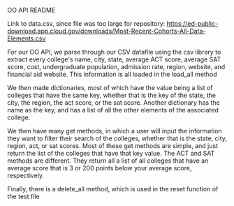OO API README

Link to data.csv, since file was too large for repository: https://ed-public-download.app.cloud.gov/downloads/Most-Recent-Cohorts-All-Data-Elements.csv

For our OO API, we parse through our CSV datafile using the csv library to extract every college's name, city, state, 
average ACT score, average SAT score, cost, undergraduate population, admission rate, region, website, and financial aid website.
This information is all loaded in the load_all method

We then made dictionaries, most of which have the value being a list of colleges that have the same key, whether that is the key
of the state, the city, the region, the act score, or the sat score. Another dictionary has the name as the key, and has a list
of all the other elements of the associated college.

We then have many get methods, in which a user will input the information they want to filter their search of the colleges, 
whether that is the state, city, region, act, or sat scores. Most of these get methods are simple, and just return the list of
the colleges that have that key value. The ACT and SAT methods are different. They return all a list of all colleges that have
an average score that is 3 or 200 points below your average score, respectively.

Finally, there is a delete_all method, which is used in the reset function of the test file
